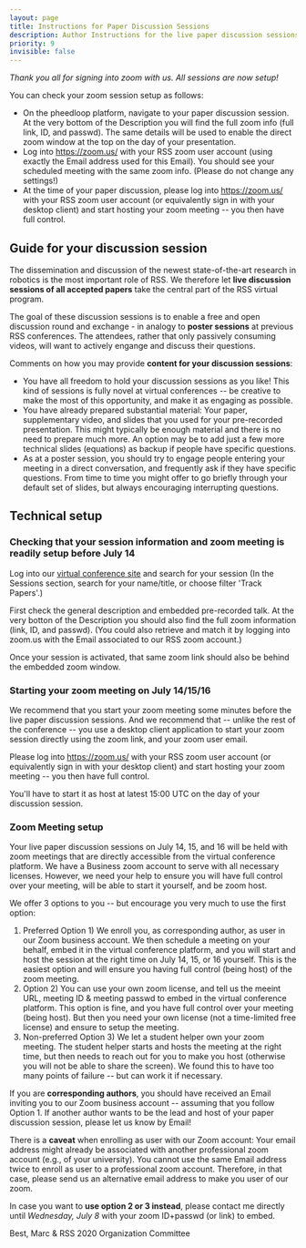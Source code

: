 ```yaml
---
layout: page
title: Instructions for Paper Discussion Sessions
description: Author Instructions for the live paper discussion sessions
priority: 9
invisible: false
---
```


*Thank you all for signing into zoom with us. All sessions are now setup!*

You can check your zoom session setup as follows:
* On the pheedloop platform, navigate to your paper discussion
  session. At the very bottom of the Description you will find the
  full zoom info (full link, ID, and passwd). The same details will be
  used to enable the direct zoom window at the top on the day of your
  presentation.
* Log into https://zoom.us/ with your RSS zoom user account (using
  exactly the Email address used for this Email). You should see your
  scheduled meeting with the same zoom info. (Please do not change any
  settings!)
* At the time of your paper discussion, please log into
  https://zoom.us/ with your RSS zoom user account (or equivalently
  sign in with your desktop client) and start hosting your zoom
  meeting -- you then have full control.

## Guide for your discussion session

The dissemination and discussion of the newest state-of-the-art
research in robotics is the most important role of RSS. We therefore
let **live discussion sessions of all accepted papers** take the central
part of the RSS virtual program.

The goal of these discussion sessions is to enable a free and open
discussion round and exchange - in analogy to **poster sessions** at
previous RSS conferences. The attendees, rather that only passively
consuming videos, will want to actively engange and discuss their
questions.

Comments on how you may provide **content for your discussion sessions**:

* You have all freedom to hold your discussion sessions as you like!
  This kind of sessions is fully novel at virtual conferences -- be
  creative to make the most of this opportunity, and make it as
  engaging as possible.
* You have already prepared substantial material: Your paper,
  supplementary video, and slides that you used for your pre-recorded
  presentation. This might typically be enough material and there is
  no need to prepare much more. An option may be to add just a few
  more technical slides (equations) as backup if people have specific
  questions.
* As at a poster session, you should try to engage people entering
  your meeting in a direct conversation, and frequently ask if they
  have specific questions. From time to time you might offer to go
  briefly through your default set of slides, but always encouraging
  interrupting questions.

## Technical setup

### Checking that your session information and zoom meeting is readily setup before July 14

Log into our
[virtual conference site](https://pheedloop.com/rss2020/virtual/) and
search for your session (In the Sessions section, search for your
name/title, or choose filter 'Track Papers'.)

First check the general description and embedded pre-recorded talk. At
the very botton of the Description you should also find the full zoom
information (link, ID, and passwd). (You could also retrieve and match
it by logging into zoom.us with the Email associated to our RSS zoom
account.)

Once your session is activated, that same zoom link should also be
behind the embedded zoom window.


### Starting your zoom meeting on July 14/15/16

We recommend that you start your zoom meeting some minutes before the
live paper discussion sessions. And we recommend that -- unlike the
rest of the conference -- you use a desktop client application to
start your zoom session directly using the zoom link, and your zoom
user email.

Please log into https://zoom.us/ with your RSS zoom user account (or
equivalently sign in with your desktop client) and start hosting your
zoom meeting -- you then have full control.


You'll have to start it as host at latest 15:00 UTC on the day of your
discussion session.



### Zoom Meeting setup

Your live paper discussion sessions on July 14, 15, and 16 will be
held with zoom meetings that are directly accessible from the virtual
conference platform. We have a Business zoom account to serve with all
necessary licenses. However, we need your help to ensure you will have
full control over your meeting, will be able to start it yourself, and
be zoom host.

We offer 3 options to you -- but encourage you very
much to use the first option:

1. Preferred Option 1) We enroll you, as corresponding author, as user
  in our Zoom business account. We then schedule a meeting on your
  behalf, embed it in the virtual conference platform, and you will
  start and host the session at the right time on July 14, 15, or 16
  yourself. This is the easiest option and will ensure you having full
  control (being host) of the zoom meeting.
2. Option 2) You can use your own zoom license, and tell us the meeint
  URL, meeting ID & meeting passwd to embed in the virtual conference
  platform. This option is fine, and you have full control over your
  meeting (being host). But then you need your own license (not a
  time-limited free license) and ensure to setup the meeting.
3. Non-preferred Option 3) We let a student helper own your zoom
  meeting. The student helper starts and hosts the meeting at the
  right time, but then needs to reach out for you to make you host
  (otherwise you will not be able to share the screen). We found this
  to have too many points of failure -- but can work it if necessary.

If you are **corresponding authors**, you should have received an
Email inviting you to our Zoom business account -- assuming that you
follow Option 1. If another author wants to be the lead and host of
your paper discussion session, please let us know by Email!

There is a **caveat** when enrolling as user with our Zoom account:
Your email address might already be associated with another
professional zoom account (e.g., of your university). You cannot use
the same Email address twice to enroll as user to a professional zoom
account. Therefore, in that case, please send us an alternative email
address to make you user of our zoom.

In case you want to **use option 2 or 3 instead**, please contact me
directly until *Wednesday, July 8* with your zoom ID+passwd (or link)
to embed.



Best,
Marc
& RSS 2020 Organization Committee
